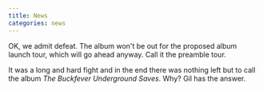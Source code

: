 ```yaml
---
title: News
categories: news
---
```


OK, we admit defeat. The album won't be out for the proposed album launch tour, which will go ahead anyway. Call it the preamble tour.

It was a long and hard fight and in the end there was nothing left but to call the album *The Buckfever Underground Saves*. Why? Gil has the answer.

